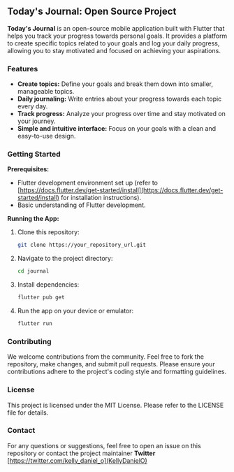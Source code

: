 ## Today's Journal: Open Source Project

**Today's Journal** is an open-source mobile application built with Flutter that helps you track your progress towards personal goals. It provides a platform to create specific topics related to your goals and log your daily progress, allowing you to stay motivated and focused on achieving your aspirations.

### Features

* **Create topics:** Define your goals and break them down into smaller, manageable topics.
* **Daily journaling:** Write entries about your progress towards each topic every day.
* **Track progress:** Analyze your progress over time and stay motivated on your journey.
* **Simple and intuitive interface:** Focus on your goals with a clean and easy-to-use design.

### Getting Started

**Prerequisites:**

* Flutter development environment set up (refer to [https://docs.flutter.dev/get-started/install](https://docs.flutter.dev/get-started/install) for installation instructions).
* Basic understanding of Flutter development.

**Running the App:**

1. Clone this repository:

   ```bash
   git clone https://your_repository_url.git
   ```

2. Navigate to the project directory:

   ```bash
   cd journal
   ```

3. Install dependencies:

   ```bash
   flutter pub get
   ```

4. Run the app on your device or emulator:

   ```bash
   flutter run
   ```

### Contributing

We welcome contributions from the community. Feel free to fork the repository, make changes, and submit pull requests. Please ensure your contributions adhere to the project's coding style and formatting guidelines.

### License

This project is licensed under the MIT License. Please refer to the LICENSE file for details.

### Contact

For any questions or suggestions, feel free to open an issue on this repository or contact the project maintainer
    **Twitter**
    [https://twitter.com/kelly_daniel_o](KellyDanielO)
